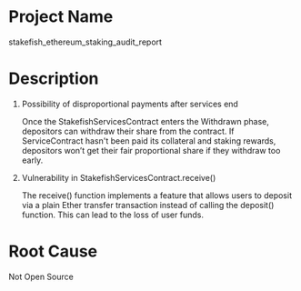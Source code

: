 # Project Name
stakefish_ethereum_staking_audit_report

# Description
1. Possibility of disproportional payments after services end
    
    Once the StakefishServicesContract enters the Withdrawn phase, depositors can withdraw their share from the contract. If ServiceContract hasn't been paid its collateral and staking rewards, depositors won’t get their fair proportional share if they withdraw too early. 
    
2. Vulnerability in StakefishServicesContract.receive() 
    
    The receive() function implements a feature that allows users to deposit via a plain Ether transfer transaction instead of calling the deposit() function. This can lead to the loss of user funds.

# Root Cause
Not Open Source
